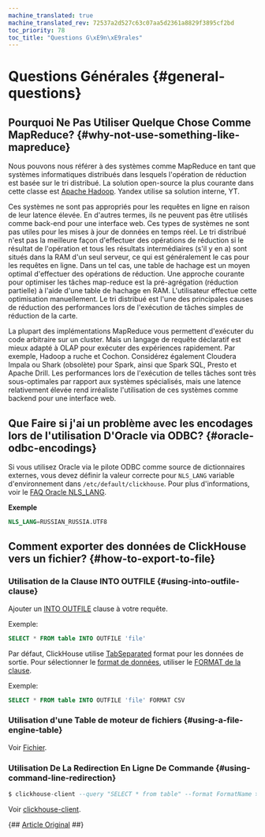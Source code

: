 ```yaml
---
machine_translated: true
machine_translated_rev: 72537a2d527c63c07aa5d2361a8829f3895cf2bd
toc_priority: 78
toc_title: "Questions G\xE9n\xE9rales"
---
```


# Questions Générales {#general-questions}

## Pourquoi Ne Pas Utiliser Quelque Chose Comme MapReduce? {#why-not-use-something-like-mapreduce}

Nous pouvons nous référer à des systèmes comme MapReduce en tant que systèmes informatiques distribués dans lesquels l'opération de réduction est basée sur le tri distribué. La solution open-source la plus courante dans cette classe est [Apache Hadoop](http://hadoop.apache.org). Yandex utilise sa solution interne, YT.

Ces systèmes ne sont pas appropriés pour les requêtes en ligne en raison de leur latence élevée. En d'autres termes, ils ne peuvent pas être utilisés comme back-end pour une interface web. Ces types de systèmes ne sont pas utiles pour les mises à jour de données en temps réel. Le tri distribué n'est pas la meilleure façon d'effectuer des opérations de réduction si le résultat de l'opération et tous les résultats intermédiaires (s'il y en a) sont situés dans la RAM d'un seul serveur, ce qui est généralement le cas pour les requêtes en ligne. Dans un tel cas, une table de hachage est un moyen optimal d'effectuer des opérations de réduction. Une approche courante pour optimiser les tâches map-reduce est la pré-agrégation (réduction partielle) à l'aide d'une table de hachage en RAM. L'utilisateur effectue cette optimisation manuellement. Le tri distribué est l'une des principales causes de réduction des performances lors de l'exécution de tâches simples de réduction de la carte.

La plupart des implémentations MapReduce vous permettent d'exécuter du code arbitraire sur un cluster. Mais un langage de requête déclaratif est mieux adapté à OLAP pour exécuter des expériences rapidement. Par exemple, Hadoop a ruche et Cochon. Considérez également Cloudera Impala ou Shark (obsolète) pour Spark, ainsi que Spark SQL, Presto et Apache Drill. Les performances lors de l'exécution de telles tâches sont très sous-optimales par rapport aux systèmes spécialisés, mais une latence relativement élevée rend irréaliste l'utilisation de ces systèmes comme backend pour une interface web.

## Que Faire si j'ai un problème avec les encodages lors de l'utilisation D'Oracle via ODBC? {#oracle-odbc-encodings}

Si vous utilisez Oracle via le pilote ODBC comme source de dictionnaires externes, vous devez définir la valeur correcte pour `NLS_LANG` variable d'environnement dans `/etc/default/clickhouse`. Pour plus d'informations, voir le [FAQ Oracle NLS_LANG](https://www.oracle.com/technetwork/products/globalization/nls-lang-099431.html).

**Exemple**

``` sql
NLS_LANG=RUSSIAN_RUSSIA.UTF8
```

## Comment exporter des données de ClickHouse vers un fichier? {#how-to-export-to-file}

### Utilisation de la Clause INTO OUTFILE {#using-into-outfile-clause}

Ajouter un [INTO OUTFILE](../sql-reference/statements/select/into-outfile.md#into-outfile-clause) clause à votre requête.

Exemple:

``` sql
SELECT * FROM table INTO OUTFILE 'file'
```

Par défaut, ClickHouse utilise [TabSeparated](../interfaces/formats.md#tabseparated) format pour les données de sortie. Pour sélectionner le [format de données](../interfaces/formats.md), utiliser le [FORMAT de la clause](../sql-reference/statements/select/format.md#format-clause).

Exemple:

``` sql
SELECT * FROM table INTO OUTFILE 'file' FORMAT CSV
```

### Utilisation d'une Table de moteur de fichiers {#using-a-file-engine-table}

Voir [Fichier](../engines/table-engines/special/file.md).

### Utilisation De La Redirection En Ligne De Commande {#using-command-line-redirection}

``` sql
$ clickhouse-client --query "SELECT * from table" --format FormatName > result.txt
```

Voir [clickhouse-client](../interfaces/cli.md).

{## [Article Original](https://clickhouse.tech/docs/en/faq/general/) ##}
